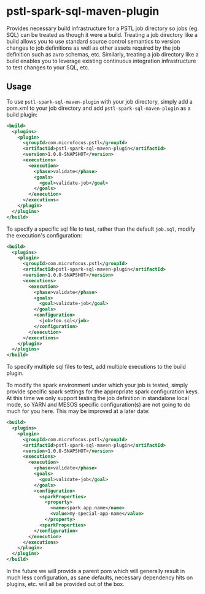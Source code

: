 # pstl-spark-sql-maven-plugin

Provides necessary build infrastructure for a PSTL job directory so jobs (eg. SQL) can be treated as though it were a build. Treating a job directory like a build allows you to use standard source control semantics to version changes to job definitions as well as other assets required by the job definition such as avro schemas, etc. Similarly, treating a job directory like a build enables you to leverage existing continuous integration infrastructure to test changes to your SQL, etc.

## Usage

To use `pstl-spark-sql-maven-plugin` with your job directory, simply add a pom.xml to your job directory and add `pstl-spark-sql-maven-plugin` as a build plugin:

~~~xml
<build>
  <plugins>
    <plugin>
      <groupId>com.microfocus.pstl</groupId>
      <artifactId>pstl-spark-sql-maven-plugin</artifactId>
      <version>1.0.0-SNAPSHOT</version>
      <executions>
        <execution>
          <phase>validate</phase>
          <goals>
            <goal>validate-job</goal>
          </goals>
        </execution>
      </executions>
    </plugin>
  </plugins>
</build>
~~~

To specify a specific sql file to test, rather than the default `job.sql`, modify the execution's configuration:

~~~xml
<build>
  <plugins>
    <plugin>
      <groupId>com.microfocus.pstl</groupId>
      <artifactId>pstl-spark-sql-maven-plugin</artifactId>
      <version>1.0.0-SNAPSHOT</version>
      <executions>
        <execution>
          <phase>validate</phase>
          <goals>
            <goal>validate-job</goal>
          </goals>
          <configuration>
            <job>foo.sql</job>
          </configuration>
        </execution>
      </executions>
    </plugin>
  </plugins>
</build>
~~~

To specify multiple sql files to test, add multiple executions to the build plugin.

To modify the spark environment under which your job is tested, simply provide specific spark settings for the appropriate spark configuration keys. At this time we only support testing the job definition in standalone local mode, so YARN and MESOS specific configuration(s) are not going to do much for you here. This may be improved at a later date:

~~~xml
<build>
  <plugins>
    <plugin>
      <groupId>com.microfocus.pstl</groupId>
      <artifactId>pstl-spark-sql-maven-plugin</artifactId>
      <version>1.0.0-SNAPSHOT</version>
      <executions>
        <execution>
          <phase>validate</phase>
          <goals>
            <goal>validate-job</goal>
          </goals>
          <configuration>
            <sparkProperties>
              <property>
                <name>spark.app.name</name>
                <value>my-special-app-name</value>
              </property>
            <sparkProperties>
          </configuration>
        </execution>
      </executions>
    </plugin>
  </plugins>
</build>
~~~

In the future we will provide a parent pom which will generally result in much less configuration, as sane defaults, necessary dependency hits on plugins, etc. will all be provided out of the box.
